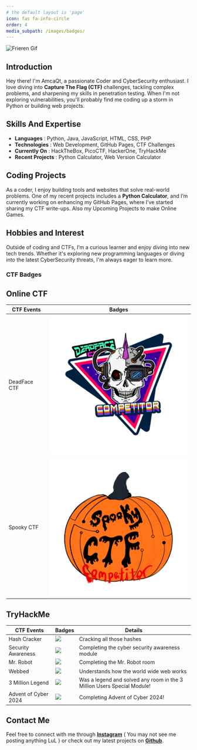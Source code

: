 ```yaml
---
# the default layout is 'page'
icon: fas fa-info-circle
order: 4
media_subpath: /images/badges/
---
```


![Frieren Gif](https://64.media.tumblr.com/536fffd73ec7be6e17e63ee1144dd210/f685da74a7ebd158-f9/s540x810/c0c5bff3ab0b782bfe4f09ec1dc814c73d4cfde9.gifv) 

## Introduction

Hey there! I'm AmcaQt, a passionate Coder and CyberSecurity enthusiast. I love diving into **Capture The Flag (CTF)** challenges, tackling complex problems, and sharpening my skills in penetration testing. When I'm not exploring vulnerabilities, you'll probably find me coding up a storm in Python or building web projects.

## Skills And Expertise

- **Languages** : Python, Java, JavaScript, HTML, CSS, PHP
- **Technologies** : Web Development, GitHub Pages, CTF Challenges
- **Currently On** : HackTheBox, PicoCTF, HackerOne, TryHackMe
- **Recent Projects** : Python Calculator, Web Version Calculator

## Coding Projects

As a coder, I enjoy building tools and websites that solve real-world problems. One of my recent projects includes a **Python Calculator**, and I’m currently working on enhancing my GitHub Pages, where I’ve started sharing my CTF write-ups. Also my Upcoming Projects to make Online Games.

## Hobbies and Interest

Outside of coding and CTFs, I’m a curious learner and enjoy diving into new tech trends. Whether it's exploring new programming languages or diving into the latest CyberSecurity threats, I'm always eager to learn more.

### CTF Badges 

## Online CTF

| CTF Events   | Badges |
|--------------|--------|
| DeadFace CTF | ![](https://raw.githubusercontent.com/AmcaQt/AmcaQt/refs/heads/main/img/Cyber%20Hacktics%20-%20DEADFACE%20CTF%202024%20Competitor%20-%202024-10-19.png) |
| Spooky CTF   | ![](https://raw.githubusercontent.com/AmcaQt/AmcaQt/refs/heads/main/img/NJIT%20Information%20%26%20Cybersecurity%20Club%20-%20SpookyCTF%202024%20Cyber%20Challenger%20-%202024-11-02.png) |

## TryHackMe 

| CTF Events            | Badges | Details |
|-----------------------|--------|---------|
| Hash Cracker          | ![](hashcracker.svg) | Cracking all those hashes
| Security Awareness    | ![](securityawareness.svg) | Completing the cyber security awareness module |
| Mr. Robot             | ![](mrrobot.svg) | Completing the Mr. Robot room |
| Webbed                | ![](webbed.svg) | Understands how the world wide web works |
| 3 Million Legend      | ![](3million.svg) | Was a legend and solved any room in the 3 Million Users Special Module! |
| Advent of Cyber 2024  | ![](aoc5.svg) | Completing Advent of Cyber 2024! |

<!-- ## Offline CTF  -->

## Contact Me

Feel free to connect with me through [**Instagram**](https://instagram/amcaaqt) ( You may not see me posting anything LuL ) or check out my latest projects on [**Github**](https://github.com/Amca-qt).
